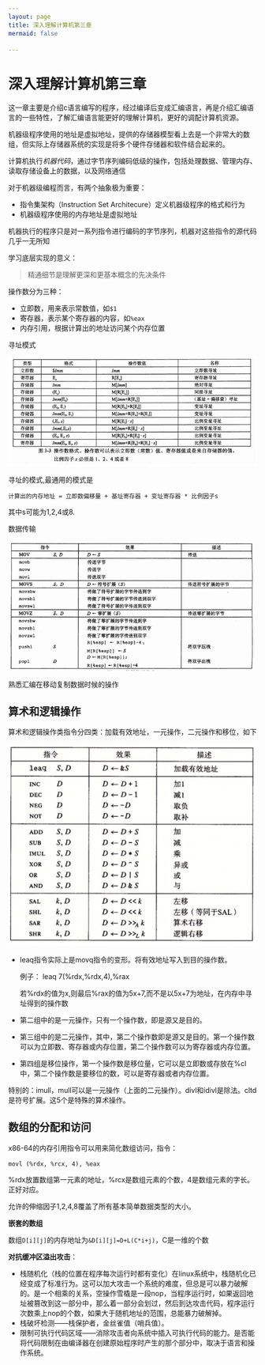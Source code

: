 ```yaml
---
layout: page
title: 深入理解计算机第三章
mermaid: false

---
```


# 深入理解计算机第三章

这一章主要是介绍c语言编写的程序，经过编译后变成汇编语言，再是介绍汇编语言的一些特性，了解汇编语言能更好的理解计算机，更好的调配计算机资源。



机器级程序使用的地址是虚拟地址，提供的存储器模型看上去是一个非常大的数组，但实际上存储器系统的实现是将多个硬件存储器和软件结合起来的。

计算机执行*机器代码*，通过字节序列编码低级的操作，包括处理数据、管理内存、读取存储设备上的数据，以及网络通信



对于机器级编程而言，有两个抽象极为重要：

- 指令集架构（Instruction Set Architecure）定义机器级程序的格式和行为
- 机器级程序使用的内存地址是虚拟地址



机器执行的程序只是对一系列指令进行编码的字节序列，机器对这些指令的源代码几乎一无所知



学习底层实现的意义：

> 精通细节是理解更深和更基本概念的先决条件



操作数分为三种：

- 立即数，用来表示常数值，如`$1`
- 寄存器，表示某个寄存器的内容，如`%eax`
- 内存引用，根据计算出的地址访问某个内存位置

寻址模式

![1570973623407](../img/addr_mode.png)

寻址的模式,最通用的模式是

```
计算出的内存地址 = 立即数偏移量 + 基址寄存器 + 变址寄存器 * 比例因子s
```

其中s可能为1,2,4或8.



数据传输

![1570957181654](../img/data_transfer.png)

熟悉汇编在移动复制数据时候的操作



## 算术和逻辑操作

算术和逻辑操作类指令分四类：加载有效地址，一元操作，二元操作和移位，如下

![1570974475443](../img/suanshu_logic.png)

- leaq指令实际上是movq指令的变形。将有效地址写入到目的操作数。

  例子： leaq 7(%rdx,%rdx,4),%rax　　　　

  若%rdx的值为x,则最后%rax的值为5x+7,而不是以5x+7为地址，在内存中寻址得到的操作数

- 第二组中的是一元操作，只有一个操作数，即是源又是目的。

- 第三组中的是二元操作，其中，第二个操作数即是源又是目的。第一个操作数可以为立即数、寄存器或内存位置，第二个操作数可以为寄存器或内存位置。

- 第四组是移位操作，第一个操作数是移位量，它可以是立即数或存放在%cl中，第二个操作数是要移位的数，可以是寄存器或者内存位置。

特别的：imull，mull可以是一元操作（上面的二元操作）。divl和idivl是除法。cltd是符号扩展。这5个是特殊的算术操作。



## 数组的分配和访问

x86-64的内存引用指令可以用来简化数组访问，指令：

```
movl (%rdx, %rcx, 4), %eax
```

%rdx放置数组第一元素的地址，%rcx是数组元素的个数，4是数组元素的字长。正好对应。

允许的伸缩因子1,2,4,8覆盖了所有基本简单数据类型的大小。

**嵌套的数组**

数组`D[i][j]`的内存地址为`&D[i][j]=D+L(C*i+j)`，C是一维的个数





**对抗缓冲区溢出攻击**：

- 栈随机化（栈的位置在程序每次运行时都有变化）在linux系统中，栈随机化已经变成了标准行为。这可以加大攻击一个系统的难度，但总是可以暴力破解的。是一个相乘的关系，空操作雪橇是一段nop，当程序运行时，如果返回地址被篡改到这一部分中，那么着一部分会划过，然后到达攻击代码，程序运行次数乘上nop的个数，如果大于随机地址的范围，总能暴力破解掉。
- 栈破坏检测——栈保护者，金丝雀值（哨兵值）。
- 限制可执行代码区域——消除攻击者向系统中插入可执行代码的能力。是否能将代码限制在由编译器在创建原始程序时产生的那个部分中，取决于语言和操作系统。